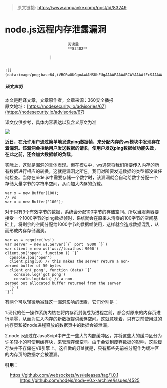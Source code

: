 > 原文链接: https://www.anquanke.com//post/id/83249 


# node.js远程内存泄露漏洞


                                阅读量   
                                **82402**
                            
                        |
                        
                                                                                                                                    ![](data:image/png;base64,iVBORw0KGgoAAAANSUhEUgAAAAEAAAABCAYAAAAfFcSJAAAAAXNSR0IArs4c6QAAAARnQU1BAACxjwv8YQUAAAAJcEhZcwAADsQAAA7EAZUrDhsAAAANSURBVBhXYzh8+PB/AAffA0nNPuCLAAAAAElFTkSuQmCC)
                                                                                            



##### 译文声明

本文是翻译文章，文章原作者，文章来源：360安全播报
                                <br>原文地址：[https://nodesecurity.io/advisories/67](https://nodesecurity.io/advisories/67)

译文仅供参考，具体内容表达以及含义原文为准

[![](https://p2.ssl.qhimg.com/t0177c34a02ccb7e186.png)](https://p2.ssl.qhimg.com/t0177c34a02ccb7e186.png)

**近日，在允许用户通过简单地发送ping数据帧，来分配内存的ws模块中发现存在着漏洞。该漏洞会拒绝用户发送数据的请求，使用户发送ping数据帧功能失效，在此之前，还会加大数据帧的负载。**

实际上，这就是漏洞的具体表现。但在模块中，ws通常将我们所要传入内存的所有数据进行相应的转换，这就是漏洞之所在。我们对所要发送数据的类型都没做任何检查。当你在nide.js中需要存储一个数字时，该漏洞就会自动给数字分配一个存储大量字节的字符串空间，从而加大内存的负载。

```
var x = new Buffer(100);
// vs
var x = new Buffer('100');
```



对于只有3个有效字节的数据，系统会分配100字节的存储空间。所以当服务器要接受一个1000字节的ping数据帧时，系统就会在原来未清零的100字节的空间基础上，将剩余的空间分配给1000字节的数据帧使用，这样就会造成数据混乱，从而形成内存存储漏洞。

```
var ws = require('ws')
var server = new ws.Server(`{` port: 9000 `}`)
var client = new ws('ws://localhost:9000')
client.on('open', function () `{`
  console.log('open')
  client.ping(50) // this makes the server return a non-zeroed buffer of 50 bytes
  client.on('pong', function (data) `{`
    console.log('got pong')
    console.log(data) // a non-zeroed out allocated buffer returned from the server
  `}`)
`}`)
```



有两个可以轻微地减轻这一漏洞影响的因素，它们分别是：

1.现代的任一操作系统内核在将内存页封装成为进程之前，都会对原来的内存页进行清零，从而为进入内存的新数据提供缓存空间。这就意味着，只有之前使用过的内存页和被node进程释放的数据页中的数据会被泄漏。

2.node.js通过在JavaScipt中产生一些大的内部缓冲区，并将这些大的缓冲区分为许多较小的可使用缓存块，来管理存储空间。由于会受到废弃数据的影响，这些缓存块并不存储在V8引擎上。这样做的好处就是，只有那些先前被分配作为缓冲区的内存页的数据才会被泄漏。

**引用：**

    https://github.com/websockets/ws/releases/tag/1.0.1<br>            https://github.com/nodejs/node-v0.x-archive/issues/4525
